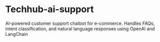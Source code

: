 # Techhub-ai-support
AI-powered customer support chatbot for e-commerce. Handles FAQs, intent classification, and natural language responses using OpenAI and LangChain

